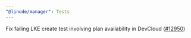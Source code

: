 ```yaml
---
"@linode/manager": Tests
---
```


Fix failing LKE create test involving plan availability in DevCloud ([#12950](https://github.com/linode/manager/pull/12950))
